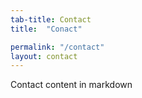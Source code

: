 ```yaml
---
tab-title: Contact
title:  "Conact"

permalink: "/contact"
layout: contact
---
```


Contact content in markdown
